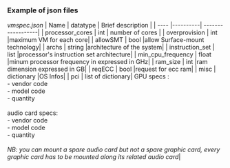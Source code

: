 ### Example of json files

*vmspec.json*
| Name | datatype | Brief description | 
| ---- |----------| ------------------|
| processor_cores | int | number of cores |
| overprovision | int |maximum VM for each core|
| allowSMT | bool |allow Surface-mount technology|
| archs | string |architecture of the system|
| instruction_set | list |processor's instruction set architecture|
| min_cpu_frequency | float |minum processor frequency in expressed in GHz|
| ram_size | int |ram dimension expressed in GB|
| reqECC | bool |request for ecc ram|
| misc | dictionary |OS Infos|
| pci | list of dictionary| GPU specs :<br>- vendor code <br> - model code <br> - quantity <br><br> audio card specs: <br>- vendor code <br> - model code <br> - quantity <br><br> *NB: you can mount a spare audio card but not a spare graphic card, every graphic card has to be mounted along its related audio card*|